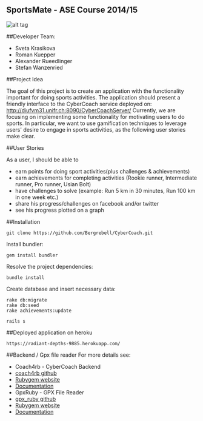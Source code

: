 SportsMate - ASE Course 2014/15
--------------------------------------------

![alt tag](https://raw.github.com/Bergrebell/CyberCoach/dev/sportsmate.png)



##Developer Team:
- Sveta Krasikova
- Roman Kuepper
- Alexander Rueedlinger
- Stefan Wanzenried

##Project Idea

The goal of this project is to create an application with the functionality important for doing sports activities.
The application should present a friendly interface to the CyberCoach service deployed on: http://diufvm31.unifr.ch:8090/CyberCoachServer/
Currently, we are focusing on implementing some functionality for motivating users to do sports.
In particular, we want to use gamification techniques to leverage users' desire to engage in sports activities, as the following user stories make clear.

##User Stories

As a user, I should be able to
- earn points for doing sport activities(plus challenges & achievements)
- earn achievements for completing activities (Rookie runner, Intermediate runner, Pro runner, Usian Bolt)
- have challenges to solve (example: Run 5 km in 30 minutes, Run 100 km in one week etc.)
- share his progress/challenges on facebook and/or twitter
- see his progress plotted on a graph

##Installation
```
git clone https://github.com/Bergrebell/CyberCoach.git
```

Install bundler:
```
gem install bundler
```

Resolve the project dependencies:
```
bundle install
```

Create database and insert necessary data:
```
rake db:migrate
rake db:seed
rake achievements:update
```

```
rails s
```

##Deployed application on heroku

```
https://radiant-depths-9885.herokuapp.com/
```

##Backend / Gpx file reader
For more details see:

* Coach4rb - CyberCoach Backend
 * [coach4rb github](https://github.com/lexruee/coach4rb)
 * [Rubygem website](http://rubygems.org/gems/coach4rb)
 * [Documentation](http://lexruee.github.io/coach4rb/doc/frames.html#!file.README.html)
* GpxRuby - GPX File Reader
 * [gpx_ruby github](https://github.com/lexruee/gpx_ruby)
 * [Rubygem website](http://rubygems.org/gems/gpx_ruby)
 * [Documentation](http://lexruee.github.io/gpx_ruby/doc/frames.html#!file.README.html)

